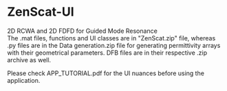 # ZenScat-UI
2D RCWA and 2D FDFD for Guided Mode Resonance  
The .mat files, functions and UI classes are in "ZenScat.zip" file, whereas .py files are in the Data generation.zip file for generating permittivity arrays with their geometrical parameters.
DFB files are in their respective .zip archive as well.

Please check APP_TUTORIAL.pdf for the UI nuances before using the application.
